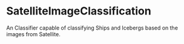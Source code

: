 # SatelliteImageClassification
An Classifier capable of classifying Ships and Icebergs based on the images from Satellite.
